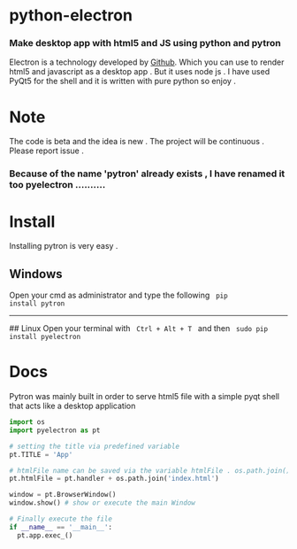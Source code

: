 # python-electron
### Make desktop app with html5 and JS using python and pytron
Electron is a technology developed by [Github](https://www.github.com). Which you can use 
to render html5 and javascript as a desktop app . But it uses node js . I have used 
PyQt5 for the shell and it is written with pure python so enjoy . 

# Note
The code is beta and the idea is new . The project will be continuous . Please report issue . 
### Because of the name 'pytron' already exists , I have renamed it too pyelectron ..........

# Install
Installing pytron is very easy . 
## Windows
Open your cmd as administrator and type the following
<code> pip install pytron </code>
<hr>
## Linux
Open your terminal with <code> Ctrl + Alt + T </code> and then
<code> sudo pip install pyelectron </code>

# Docs
Pytron was mainly built in order to serve html5 file with a simple pyqt shell that acts like a desktop application
```python
import os
import pyelectron as pt

# setting the title via predefined variable 
pt.TITLE = 'App'

# htmlFile name can be saved via the variable htmlFile . os.path.join() is used for absolute file path
pt.htmlFile = pt.handler + os.path.join('index.html')

window = pt.BrowserWindow()
window.show() # show or execute the main Window

# Finally execute the file
if __name__ == '__main__':
  pt.app.exec_()
```


